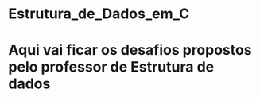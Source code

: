 # Estrutura_de_Dados_em_C
# Aqui vai ficar os desafios propostos pelo professor de Estrutura de dados
